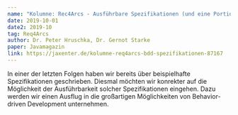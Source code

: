 ```yaml
---
name: "Kolumne: Rec4Arcs - Ausführbare Spezifikationen (und eine Portion BDD)"
date: 2019-10-01
date2: 2019-10
tag: Req4Arcs
author: Dr. Peter Hruschka, Dr. Gernot Starke
paper: Javamagazin
link: https://jaxenter.de/kolumne-req4arcs-bdd-spezifikationen-87167
---
```

In einer der letzten Folgen haben wir bereits über beispielhafte
Spezifikationen geschrieben. Diesmal möchten wir konrekter auf die Möglichkeit der Ausführbarkeit solcher Spezifikationen eingehen. 
Dazu werden wir einen Ausflug in die großartigen Möglichkeiten von Behavior-driven Development unternehmen.